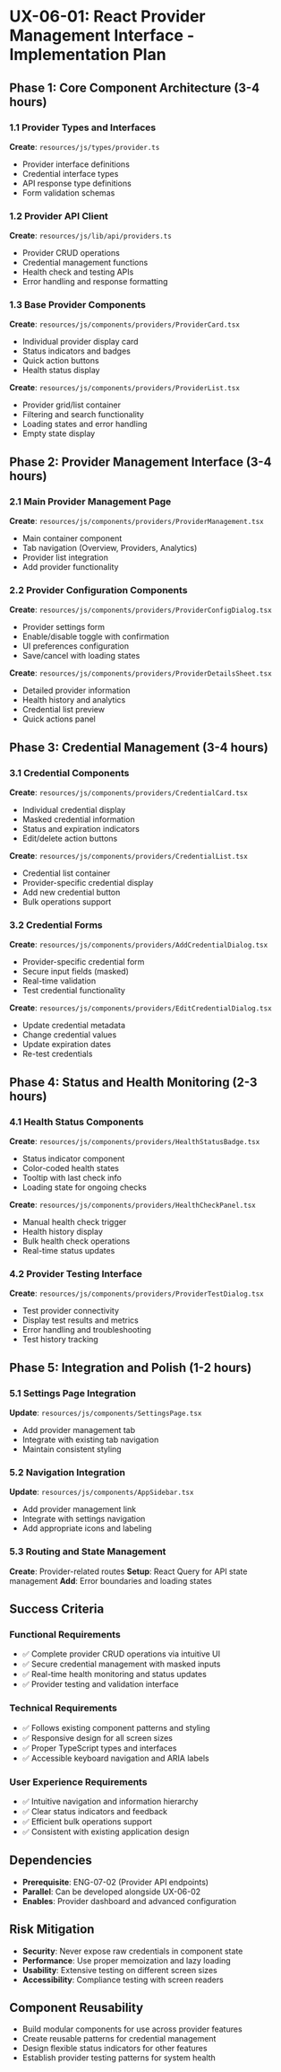 # UX-06-01: React Provider Management Interface - Implementation Plan

## Phase 1: Core Component Architecture (3-4 hours)

### 1.1 Provider Types and Interfaces
**Create**: `resources/js/types/provider.ts`
- Provider interface definitions
- Credential interface types
- API response type definitions
- Form validation schemas

### 1.2 Provider API Client
**Create**: `resources/js/lib/api/providers.ts`
- Provider CRUD operations
- Credential management functions
- Health check and testing APIs
- Error handling and response formatting

### 1.3 Base Provider Components
**Create**: `resources/js/components/providers/ProviderCard.tsx`
- Individual provider display card
- Status indicators and badges
- Quick action buttons
- Health status display

**Create**: `resources/js/components/providers/ProviderList.tsx`
- Provider grid/list container
- Filtering and search functionality
- Loading states and error handling
- Empty state display

## Phase 2: Provider Management Interface (3-4 hours)

### 2.1 Main Provider Management Page
**Create**: `resources/js/components/providers/ProviderManagement.tsx`
- Main container component
- Tab navigation (Overview, Providers, Analytics)
- Provider list integration
- Add provider functionality

### 2.2 Provider Configuration Components
**Create**: `resources/js/components/providers/ProviderConfigDialog.tsx`
- Provider settings form
- Enable/disable toggle with confirmation
- UI preferences configuration
- Save/cancel with loading states

**Create**: `resources/js/components/providers/ProviderDetailsSheet.tsx`
- Detailed provider information
- Health history and analytics
- Credential list preview
- Quick actions panel

## Phase 3: Credential Management (3-4 hours)

### 3.1 Credential Components
**Create**: `resources/js/components/providers/CredentialCard.tsx`
- Individual credential display
- Masked credential information
- Status and expiration indicators
- Edit/delete action buttons

**Create**: `resources/js/components/providers/CredentialList.tsx`
- Credential list container
- Provider-specific credential display
- Add new credential button
- Bulk operations support

### 3.2 Credential Forms
**Create**: `resources/js/components/providers/AddCredentialDialog.tsx`
- Provider-specific credential form
- Secure input fields (masked)
- Real-time validation
- Test credential functionality

**Create**: `resources/js/components/providers/EditCredentialDialog.tsx`
- Update credential metadata
- Change credential values
- Update expiration dates
- Re-test credentials

## Phase 4: Status and Health Monitoring (2-3 hours)

### 4.1 Health Status Components
**Create**: `resources/js/components/providers/HealthStatusBadge.tsx`
- Status indicator component
- Color-coded health states
- Tooltip with last check info
- Loading state for ongoing checks

**Create**: `resources/js/components/providers/HealthCheckPanel.tsx`
- Manual health check trigger
- Health history display
- Bulk health check operations
- Real-time status updates

### 4.2 Provider Testing Interface
**Create**: `resources/js/components/providers/ProviderTestDialog.tsx`
- Test provider connectivity
- Display test results and metrics
- Error handling and troubleshooting
- Test history tracking

## Phase 5: Integration and Polish (1-2 hours)

### 5.1 Settings Page Integration
**Update**: `resources/js/components/SettingsPage.tsx`
- Add provider management tab
- Integrate with existing tab navigation
- Maintain consistent styling

### 5.2 Navigation Integration
**Update**: `resources/js/components/AppSidebar.tsx`
- Add provider management link
- Integrate with settings navigation
- Add appropriate icons and labeling

### 5.3 Routing and State Management
**Create**: Provider-related routes
**Setup**: React Query for API state management
**Add**: Error boundaries and loading states

## Success Criteria

### Functional Requirements
- ✅ Complete provider CRUD operations via intuitive UI
- ✅ Secure credential management with masked inputs
- ✅ Real-time health monitoring and status updates
- ✅ Provider testing and validation interface

### Technical Requirements
- ✅ Follows existing component patterns and styling
- ✅ Responsive design for all screen sizes
- ✅ Proper TypeScript types and interfaces
- ✅ Accessible keyboard navigation and ARIA labels

### User Experience Requirements
- ✅ Intuitive navigation and information hierarchy
- ✅ Clear status indicators and feedback
- ✅ Efficient bulk operations support
- ✅ Consistent with existing application design

## Dependencies
- **Prerequisite**: ENG-07-02 (Provider API endpoints)
- **Parallel**: Can be developed alongside UX-06-02
- **Enables**: Provider dashboard and advanced configuration

## Risk Mitigation
- **Security**: Never expose raw credentials in component state
- **Performance**: Use proper memoization and lazy loading
- **Usability**: Extensive testing on different screen sizes
- **Accessibility**: Compliance testing with screen readers

## Component Reusability
- Build modular components for use across provider features
- Create reusable patterns for credential management
- Design flexible status indicators for other features
- Establish provider testing patterns for system health